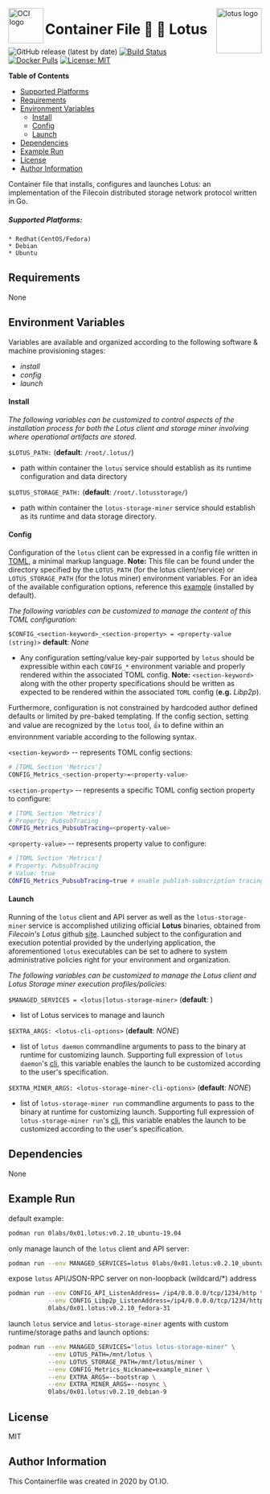 <p><img src="https://avatars1.githubusercontent.com/u/12563465?s=200&v=4" alt="OCI logo" title="oci" align="left" height="70" /></p>
<p><img src="https://docs.lotu.sh/static/logo-512.png" alt="lotus logo" title="lotus" align="right" height="90" /></p>

Container File :cherry_blossom: :link: Lotus
=========
![GitHub release (latest by date)](https://img.shields.io/github/v/release/0x0I/container-file-lotus?color=yellow)
[![Build Status](https://travis-ci.org/0x0I/container-file-lotus.svg?branch=master)](https://travis-ci.org/0x0I/container-file-lotus)
[![Docker Pulls](https://img.shields.io/docker/pulls/0labs/0x01.lotus?style=flat)](https://hub.docker.com/repository/docker/0labs/0x01.lotus)
[![License: MIT](https://img.shields.io/badge/License-MIT-blueviolet.svg)](https://opensource.org/licenses/MIT)

**Table of Contents**
  - [Supported Platforms](#supported-platforms)
  - [Requirements](#requirements)
  - [Environment Variables](#environment-variables)
      - [Install](#install)
      - [Config](#config)
      - [Launch](#launch)
  - [Dependencies](#dependencies)
  - [Example Run](#example-run)
  - [License](#license)
  - [Author Information](#author-information)

Container file that installs, configures and launches Lotus: an implementation of the Filecoin distributed storage network protocol written in Go.

##### Supported Platforms:
```
* Redhat(CentOS/Fedora)
* Debian
* Ubuntu
```

Requirements
------------

None 

Environment Variables
--------------
Variables are available and organized according to the following software & machine provisioning stages:
* _install_
* _config_
* _launch_

#### Install

_The following variables can be customized to control aspects of the installation process for both the Lotus client and storage miner involving where operational artifacts are stored._

`$LOTUS_PATH:` (**default**: <string> `/root/.lotus/`)
- path within container the `lotus` service should establish as its runtime configuration and data directory
  
`$LOTUS_STORAGE_PATH:` (**default**: <string> `/root/.lotusstorage/`)
- path within container the `lotus-storage-miner` service should establish as its runtime and data storage directory.

#### Config

Configuration of the `lotus` client can be expressed in a config file written in [TOML](https://github.com/toml-lang/toml), a minimal markup language. **Note:** This file can be found under the directory specified by the `LOTUS_PATH` (for the lotus client/service) or `LOTUS_STORAGE_PATH` (for the lotus miner) environment variables. For an idea of the available configuration options, reference this [example](https://gist.github.com/0x0I/dd3e7e4fbb1b9feaf147c216ebfacff0) (installed by default).

_The following variables can be customized to manage the content of this TOML configuration:_
 
`$CONFIG_<section-keyword>_<section-property> = <property-value (string)>` **default**: *None*

* Any configuration setting/value key-pair supported by `lotus` should be expressible within each `CONFIG_*` environment variable and properly rendered within the associated TOML config. **Note:** `<section-keyword>` along with the other property specifications should be written as expected to be rendered within the associated `TOML` config (**e.g.** *Libp2p*).

Furthermore, configuration is not constrained by hardcoded author defined defaults or limited by pre-baked templating. If the config section, setting and value are recognized by the `lotus` tool, :thumbsup: to define within an environnment variable according to the following syntax.

  `<section-keyword>` -- represents TOML config sections:
  ```bash
  # [TOML Section 'Metrics']
  CONFIG_Metrics_<section-property>=<property-value>
  ```
  
  `<section-property>` -- represents a specific TOML config section property to configure:
  
  ```bash
  # [TOML Section 'Metrics']
  # Property: PubsubTracing
  CONFIG_Metrics_PubsubTracing=<property-value>
  ```

  `<property-value>` -- represents property value to configure:
  ```bash
  # [TOML Section 'Metrics']
  # Property: PubsubTracing
  # Value: true
  CONFIG_Metrics_PubsubTracing=true # enable publish-subscription tracing for performance monitoring/troubleshooting 
  ```
  
#### Launch

Running of the `lotus` client and API server as well as the `lotus-storage-miner` service is accomplished utilizing official **Lotus** binaries, obtained from *Filecoin's Lotus* github [site](https://github.com/filecoin-project/lotus/releases). Launched subject to the configuration and execution potential provided by the underlying application, the aforementioned `lotus` executables can be set to adhere to system administrative policies right for your environment and organization.

_The following variables can be customized to manage the Lotus client and Lotus Storage miner execution profiles/policies:_

`$MANAGED_SERVICES = <lotus|lotus-storage-miner>` (**default**: )
- list of Lotus services to manage and launch

`$EXTRA_ARGS: <lotus-cli-options>` (**default**: *NONE*)
- list of `lotus daemon` commandline arguments to pass to the binary at runtime for customizing launch. Supporting full expression of `lotus daemon`'s [cli](https://gist.github.com/0x0I/53533099efcee8c87a49301e79358a0a), this variable enables the launch to be customized according to the user's specification.
  
`$EXTRA_MINER_ARGS: <lotus-storage-miner-cli-options>` (**default**: *NONE*)
- list of `lotus-storage-miner run` commandline arguments to pass to the binary at runtime for customizing launch. Supporting full expression of `lotus-storage-miner run`'s [cli](https://gist.github.com/0x0I/71b7a7c25a7f558d4fd9f0ff39a896d6), this variable enables the launch to be customized according to the user's specification.

Dependencies
------------

None

Example Run
----------------
default example:
```bash
podman run 0labs/0x01.lotus:v0.2.10_ubuntu-19.04
```

only manage launch of the `lotus` client and API server:
```bash
podman run --env MANAGED_SERVICES=lotus 0labs/0x01.lotus:v0.2.10_ubuntu-19.04
```

expose `lotus` API/JSON-RPC server on non-loopback (wildcard/*) address
```bash
podman run --env CONFIG_API_ListenAddress= /ip4/0.0.0.0/tcp/1234/http \
           --env CONFIG_Libp2p_ListenAddress=/ip4/0.0.0.0/tcp/1234/http \
           0labs/0x01.lotus:v0.2.10_fedora-31
```

launch `lotus` service and `lotus-storage-miner` agents with custom runtime/storage paths and launch options:
```bash
podman run --env MANAGED_SERVICES="lotus lotus-storage-miner" \
           --env LOTUS_PATH=/mnt/lotus \
           --env LOTUS_STORAGE_PATH=/mnt/lotus/miner \
           --env CONFIG_Metrics_Nickname=example_miner \
           --env EXTRA_ARGS=--bootstrap \
           --env EXTRA_MINER_ARGS=--nosync \
           0labs/0x01.lotus:v0.2.10_debian-9
```

License
-------

MIT

Author Information
------------------

This Containerfile was created in 2020 by O1.IO.
